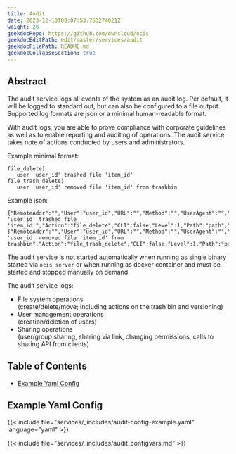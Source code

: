 ```yaml
---
title: Audit
date: 2023-12-10T00:07:53.763274021Z
weight: 20
geekdocRepo: https://github.com/owncloud/ocis
geekdocEditPath: edit/master/services/audit
geekdocFilePath: README.md
geekdocCollapseSection: true
---
```


<!-- Do not edit this file, it is autogenerated. Edit the service README.md instead -->

## Abstract


The audit service logs all events of the system as an audit log. Per default, it will be logged to standard out, but can also be configured to a file output. Supported log formats are json or a minimal human-readable format.

With audit logs, you are able to prove compliance with corporate guidelines as well as to enable reporting and auditing of operations. The audit service takes note of actions conducted by users and administrators.

Example minimal format:
```
file_delete)
   user 'user_id' trashed file 'item_id'
file_trash_delete)
   user 'user_id' removed file 'item_id' from trashbin
```

Example json:
```
{"RemoteAddr":"","User":"user_id","URL":"","Method":"","UserAgent":"","Time":"","App":"admin_audit","Message":"user 'user_id' trashed file 'item_id'","Action":"file_delete","CLI":false,"Level":1,"Path":"path","Owner":"user_id","FileID":"item_id"}
{"RemoteAddr":"","User":"user_id","URL":"","Method":"","UserAgent":"","Time":"","App":"admin_audit","Message":"user 'user_id' removed file 'item_id' from trashbin","Action":"file_trash_delete","CLI":false,"Level":1,"Path":"path","Owner":"user_id","FileID":"item_id"}
```

The audit service is not started automatically when running as single binary started via `ocis server` or when running as docker container and must be started and stopped manually on demand.

The audit service logs:

-   File system operations  
(create/delete/move; including actions on the trash bin and versioning)
-   User management operations  
(creation/deletion of users)
-   Sharing operations  
(user/group sharing, sharing via link, changing permissions, calls to sharing API from clients)

## Table of Contents

* [Example Yaml Config](#example-yaml-config)

## Example Yaml Config
{{< include file="services/_includes/audit-config-example.yaml"  language="yaml" >}}

{{< include file="services/_includes/audit_configvars.md" >}}

